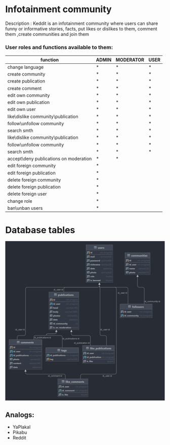 # Infotainment community 
Description : Keddit is an infotainment community where users 
can share funny or informative stories, facts, put likes or dislikes
to them, comment them ,create communities and join them
### User roles and functions available to them:
|function| ADMIN| MODERATOR | USER |
|---------|-------|------|----------|
|change language|	* |	* |	* |
|create community| * | * | * |
|create publication| * | * | * |
|create comment| * | * | * |
|edit own community| * | * | * |
|edit own publication| * | * | * |
|edit own user| * | * | * |
|like\dislike community\publication| * | * | * |
|follow\unfollow community | * | * | * |
|search smth| * | * | * |
|like\dislike community\publication| * | * | * |
|follow\unfollow community | * | * | * |
|search smth| * | * | * |
|accept\deny publications on moderation| * | * | |
|edit foreign community| * | | | 
|edit foreign publication| * | | |
|delete foreign community| * | | | 
|delete foreign publication| * | | |
|delete foreign user| * | | |
|change role| * | | |
|ban\unban users| * | | |

# Database tables
![](src/main/resources/scheme/keddit.png)

## Analogs:
* YaPlakal
* Pikabu
* Reddit